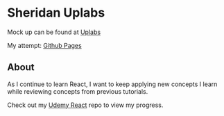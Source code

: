 # Sheridan Uplabs

Mock up can be found at [Uplabs](https://www.uplabs.com/posts/sheridan-home)

My attempt: [Github Pages]()


## About

As I continue to learn React, I want to keep applying new concepts I learn while reviewing concepts from previous tutorials.

Check out my [Udemy React](https://github.com/xmtrinidad/UdemyReact) repo to view my progress.